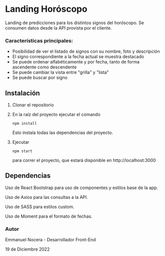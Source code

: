 # Landing Horóscopo

 Landing de predicciones para los distintos signos del horóscopo. Se consumen datos desde la API provista por el cliente.

### Características principales:

- Posibilidad de ver el listado de signos con su nombre, foto y descripción
- El signo correspondiente a la fecha actual se muestra destacado
- Se puede ordenar alfabéticamente y por fecha, tanto de forma ascendente como descendente
- Se puede cambiar la vista entre "grilla" y "lista"
- Se puede buscar por signo

## Instalación

1. Clonar el repositorio

2. En la raíz del proyecto ejecutar el comando 

   ```
   npm install
   ```

   Esto instala todas las dependencias del proyecto.

3. Ejecutar  

   ```
   npm start
   ```

    para correr el proyecto, que estará disponible en http://localhost:3000



## Dependencias

Uso de React Bootstrap para uso de componentes y estilos base de la app.

Uso de Axios para las consultas a la API.

Uso de SASS para estilos custom.

Uso de Moment para el formato de fechas.

### Autor

Emmanuel Nocera - Desarrollador Front-End

19 de Diciembre 2022
